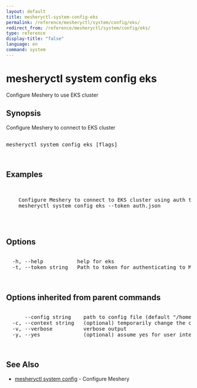 ```yaml
---
layout: default
title: mesheryctl-system-config-eks
permalink: /reference/mesheryctl/system/config/eks/
redirect_from: /reference/mesheryctl/system/config/eks/
type: reference
display-title: "false"
language: en
command: system
---
```


# mesheryctl system config eks

Configure Meshery to use EKS cluster

## Synopsis

Configure Meshery to connect to EKS cluster

<pre class='codeblock-pre'>
<div class='codeblock'>
mesheryctl system config eks [flags]

</div>
</pre> 

## Examples

<pre class='codeblock-pre'>
<div class='codeblock'>

	Configure Meshery to connect to EKS cluster using auth token
	mesheryctl system config eks --token auth.json
	

</div>
</pre> 

## Options

<pre class='codeblock-pre'>
<div class='codeblock'>
  -h, --help           help for eks
  -t, --token string   Path to token for authenticating to Meshery API

</div>
</pre>

## Options inherited from parent commands

<pre class='codeblock-pre'>
<div class='codeblock'>
      --config string    path to config file (default "/home/admin-pc/.meshery/config.yaml")
  -c, --context string   (optional) temporarily change the current context.
  -v, --verbose          verbose output
  -y, --yes              (optional) assume yes for user interactive prompts.

</div>
</pre>

## See Also

* [mesheryctl system config](config/)	 - Configure Meshery

